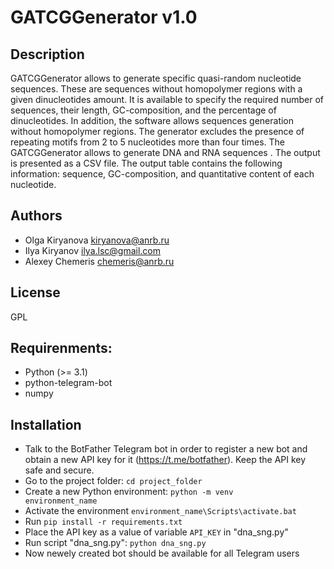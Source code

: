 # GATCGGenerator v1.0

## Description

GATCGGenerator allows to generate specific quasi-random nucleotide sequences.
These are sequences without homopolymer regions with a given dinucleotides amount.
It is available to specify the required number of sequences, their length, GC-composition, and the percentage of dinucleotides.
In addition, the software allows sequences generation without homopolymer regions.
The generator excludes the presence of repeating motifs from 2 to 5 nucleotides more than four times.
The GATCGGenerator allows to generate DNA and RNA sequences . The output is presented as a CSV file.
The output table contains the following information: sequence, GC-composition, and quantitative content of each nucleotide.

## Authors
- Olga Kiryanova <kiryanova@anrb.ru>
- Ilya Kiryanov <ilya.lsc@gmail.com>
- Alexey Chemeris <chemeris@anrb.ru>

## License
GPL

## Requirenments:
- Python (>= 3.1)
- python-telegram-bot
- numpy

## Installation

- Talk to the BotFather Telegram bot in order to register a new bot and obtain a new API key for it (https://t.me/botfather). Keep the API key safe and secure.
- Go to the project folder: <code>cd project_folder</code>
- Create a new Python environment: <code>python -m venv environment_name</code>
- Activate the environment <code>environment_name\Scripts\activate.bat</code>
- Run <code>pip install -r requirements.txt</code>
- Place the API key as a value of variable <code>API_KEY</code> in "dna_sng.py"
- Run script "dna_sng.py": <code>python dna_sng.py</code>
- Now newely created bot should be available for all Telegram users
